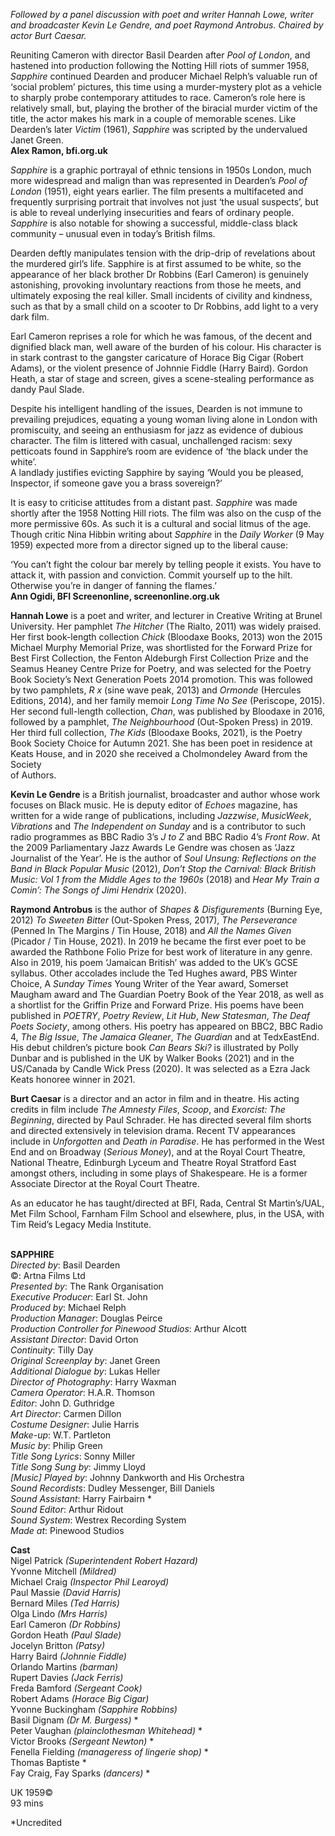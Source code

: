 

_Followed by a panel discussion with poet and writer Hannah Lowe, writer and broadcaster Kevin Le Gendre, and poet Raymond Antrobus. Chaired by actor Burt Caesar._

Reuniting Cameron with director Basil Dearden after _Pool of London_, and hastened into production following the Notting Hill riots of summer 1958, _Sapphire_ continued Dearden and producer Michael Relph’s valuable run of ‘social problem’ pictures, this time using a murder-mystery plot as a vehicle to sharply probe contemporary attitudes to race. Cameron’s role here is relatively small, but, playing the brother of the biracial murder victim of the title, the actor makes his mark in a couple of memorable scenes. Like Dearden’s later _Victim_ (1961), _Sapphire_ was scripted by the undervalued Janet Green.  
**Alex Ramon, bfi.org.uk**

_Sapphire_ is a graphic portrayal of ethnic tensions in 1950s London, much more widespread and malign than was represented in Dearden’s _Pool of London_ (1951), eight years earlier. The film presents a multifaceted and frequently surprising portrait that involves not just ‘the usual suspects’, but is able to reveal underlying insecurities and fears of ordinary people. _Sapphire_ is also notable for showing a successful, middle-class black community – unusual even in today’s British films.

Dearden deftly manipulates tension with the drip-drip of revelations about the murdered girl’s life. Sapphire is at first assumed to be white, so the appearance of her black brother Dr Robbins (Earl Cameron) is genuinely astonishing, provoking involuntary reactions from those he meets, and ultimately exposing the real killer. Small incidents of civility and kindness, such as that by a small child on a scooter to Dr Robbins, add light to a very dark film.

Earl Cameron reprises a role for which he was famous, of the decent and dignified black man, well aware of the burden of his colour. His character is in stark contrast to the gangster caricature of Horace Big Cigar (Robert Adams), or the violent presence of Johnnie Fiddle (Harry Baird). Gordon Heath, a star of stage and screen, gives a scene-stealing performance as dandy Paul Slade.

Despite his intelligent handling of the issues, Dearden is not immune to prevailing prejudices, equating a young woman living alone in London with promiscuity, and seeing an enthusiasm for jazz as evidence of dubious character. The film is littered with casual, unchallenged racism: sexy petticoats found in Sapphire’s room are evidence of ‘the black under the white’.  
A landlady justifies evicting Sapphire by saying ‘Would you be pleased, Inspector, if someone gave you a brass sovereign?’

It is easy to criticise attitudes from a distant past. _Sapphire_ was made shortly after the 1958 Notting Hill riots. The film was also on the cusp of the more permissive 60s. As such it is a cultural and social litmus of the age. Though critic Nina Hibbin writing about _Sapphire_ in the _Daily Worker_ (9 May 1959) expected more from a director signed up to the liberal cause:

‘You can’t fight the colour bar merely by telling people it exists. You have to attack it, with passion and conviction. Commit yourself up to the hilt. Otherwise you’re in danger of fanning the flames.’  
**Ann Ogidi, BFI Screenonline, screenonline.org.uk**

**Hannah Lowe** is a poet and writer, and lecturer in Creative Writing at Brunel University. Her pamphlet _The Hitcher_ (The Rialto, 2011) was widely praised. Her first book-length collection _Chick_ (Bloodaxe Books, 2013) won the 2015 Michael Murphy Memorial Prize, was shortlisted for the Forward Prize for Best First Collection, the Fenton Aldeburgh First Collection Prize and the Seamus Heaney Centre Prize for Poetry, and was selected for the Poetry Book Society’s Next Generation Poets 2014 promotion. This was followed by two pamphlets, _R x_ (sine wave peak, 2013) and _Ormonde_ (Hercules Editions, 2014), and her family memoir _Long Time No See_ (Periscope, 2015). Her second full-length collection, _Chan_, was published by Bloodaxe in 2016, followed by a pamphlet, _The Neighbourhood_ (Out-Spoken Press) in 2019.  
Her third full collection, _The Kids_ (Bloodaxe Books, 2021), is the Poetry Book Society Choice for Autumn 2021. She has been poet in residence at Keats House, and in 2020 she received a Cholmondeley Award from the Society  
of Authors.

**Kevin Le Gendre** is a British journalist, broadcaster and author whose work focuses on Black music. He is deputy editor of _Echoes_ magazine, has written for a wide range of publications, including _Jazzwise_, _MusicWeek_, _Vibrations_ and _The Independent on Sunday_ and is a contributor to such radio programmes as BBC Radio 3’s _J to Z_ and BBC Radio 4’s _Front Row_. At the 2009 Parliamentary Jazz Awards Le Gendre was chosen as ‘Jazz Journalist of the Year’. He is the author of _Soul Unsung: Reflections on the Band in Black Popular Music_ (2012), _Don’t Stop the Carnival: Black British Music: Vol 1 from the Middle Ages to the 1960s_ (2018) and _Hear My Train a Comin’: The Songs of Jimi Hendrix_ (2020).

**Raymond Antrobus** is the author of _Shapes & Disfigurements_ (Burning Eye, 2012) _To Sweeten Bitter_ (Out-Spoken Press, 2017), _The Perseverance_ (Penned In The Margins / Tin House, 2018) and _All the Names Given_ (Picador / Tin House, 2021). In 2019 he became the first ever poet to be awarded the Rathbone Folio Prize for best work of literature in any genre. Also in 2019, his poem ‘Jamaican British’ was added to the UK’s GCSE syllabus. Other accolades include the Ted Hughes award, PBS Winter Choice, A _Sunday Times_ Young Writer of the Year award, Somerset Maugham award and  The Guardian Poetry Book of the Year 2018, as well as a shortlist for the Griffin Prize and Forward Prize. His poems have been published in _POETRY_, _Poetry Review_, _Lit Hub_, _New Statesman_, _The Deaf Poets Society_, among others. His poetry has appeared on BBC2, BBC Radio 4, _The Big Issue_, _The Jamaica Gleaner_, _The Guardian_ and at TedxEastEnd. His debut children’s picture book _Can Bears Ski?_ is illustrated by Polly Dunbar and is published in the UK by Walker Books (2021) and in the US/Canada by Candle Wick Press (2020).  It was selected as a Ezra Jack Keats honoree winner in 2021.

**Burt Caesar** is a director and an actor in film and in theatre. His acting credits in film include _The Amnesty Files_, _Scoop_, and _Exorcist: The Beginning_, directed by Paul Schrader. He has directed several film shorts and directed extensively in television drama. Recent TV appearances include in _Unforgotten_ and _Death_ _in Paradise_. He has performed in the West End and on Broadway (_Serious_ _Money_), and at the Royal Court Theatre, National Theatre, Edinburgh Lyceum and Theatre Royal Stratford East amongst others, including in some plays of Shakespeare. He is a former Associate Director at the Royal Court Theatre.

As an educator he has taught/directed at BFI, Rada, Central St Martin’s/UAL, Met Film School, Farnham Film School and elsewhere, plus, in the USA, with Tim Reid’s Legacy Media Institute.
<br><br>

**SAPPHIRE**  
_Directed by_: Basil Dearden  
©: Artna Films Ltd  
_Presented by_: The Rank Organisation  
_Executive Producer_: Earl St. John  
_Produced by_: Michael Relph  
_Production Manager_: Douglas Peirce  
_Production Controller for Pinewood Studios_:  Arthur Alcott  
_Assistant Director_: David Orton  
_Continuity_: Tilly Day  
_Original Screenplay by_: Janet Green  
_Additional Dialogue by_: Lukas Heller  
_Director of Photography_: Harry Waxman  
_Camera Operator_: H.A.R. Thomson  
_Editor_: John D. Guthridge  
_Art Director_: Carmen Dillon  
_Costume Designer_: Julie Harris  
_Make-up_: W.T. Partleton  
_Music by_: Philip Green  
_Title Song Lyrics_: Sonny Miller  
_Title Song Sung by_: Jimmy Lloyd  
_[Music] Played by_:  Johnny Dankworth and His Orchestra  
_Sound Recordists_: Dudley Messenger, Bill Daniels  
_Sound Assistant_: Harry Fairbairn *  
_Sound Editor_: Arthur Ridout  
_Sound System_: Westrex Recording System  
_Made at_: Pinewood Studios

**Cast**  
Nigel Patrick _(Superintendent Robert Hazard)_  
Yvonne Mitchell _(Mildred)_  
Michael Craig _(Inspector Phil Learoyd)_  
Paul Massie _(David Harris)_  
Bernard Miles _(Ted Harris)_  
Olga Lindo _(Mrs Harris)_  
Earl Cameron _(Dr Robbins)_  
Gordon Heath _(Paul Slade)_  
Jocelyn Britton _(Patsy)_  
Harry Baird _(Johnnie Fiddle)_  
Orlando Martins _(barman)_  
Rupert Davies _(Jack Ferris)_  
Freda Bamford _(Sergeant Cook)_  
Robert Adams _(Horace Big Cigar)_  
Yvonne Buckingham _(Sapphire Robbins)_  
Basil Dignam _(Dr M. Burgess)_ *  
Peter Vaughan _(plainclothesman Whitehead)_ *  
Victor Brooks _(Sergeant Newton)_ *  
Fenella Fielding _(manageress of lingerie shop)_ *  
Thomas Baptiste  *  
Fay Craig, Fay Sparks _(dancers)_ *

UK 1959©  
93 mins

*Uncredited
<br><br>
<!--stackedit_data:
eyJoaXN0b3J5IjpbMjg0NjIzODczXX0=
-->